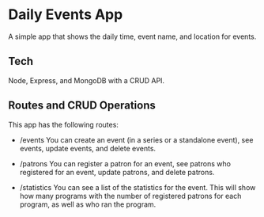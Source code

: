 # Daily Events App
A simple app that shows the daily time, event name, and location for events. 

## Tech 
Node, Express, and MongoDB with a CRUD API. 

## Routes and CRUD Operations
This app has the following routes: 
* /events
You can create an event (in a series or a standalone event), see events, update events, and delete events. 

* /patrons
You can register a patron for an event, see patrons who registered for an event, update patrons, and delete patrons. 

* /statistics
You can see a list of the statistics for the event. This will show how many programs with the number of registered patrons for each program, as well as who ran the program. 